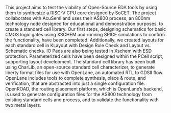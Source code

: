 This project aims to test the viability of Open-Source EDA tools by using them to synthesize a RISC-V CPU core designed by SoCET. The project collaborates with AcuSemi and uses their AS800 process, an 800nm technology node designed for educational and demonstration purposes, to create a standard cell library. Our first steps, designing schematics for basic CMOS logic gates using XSCHEM and running SPICE simulations to confirm the functionality, have been completed. Additionally, we created layouts for each standard cell in KLayout with Design Rule Check and Layout vs. Schematic checks. IO Pads are also being tested in Xschem with ESD protection. Parameterized cells have been designed within the PCell script, supporting layout development. The standard cell library has been built using CharLib, an open-source standard cell characterizer, to generate liberty format files for use with OpenLane, an automated RTL to GDSII flow. OpenLane includes tools to complete synthesis, place & route, and verification, that are abstracted into just a single configuration file. OpenROAD, the routing placement platform, which is OpenLane’s backend, is used to generate configuration files for the AS800 technology from existing standard cells and process, and to validate the functionality with two metal layers.
